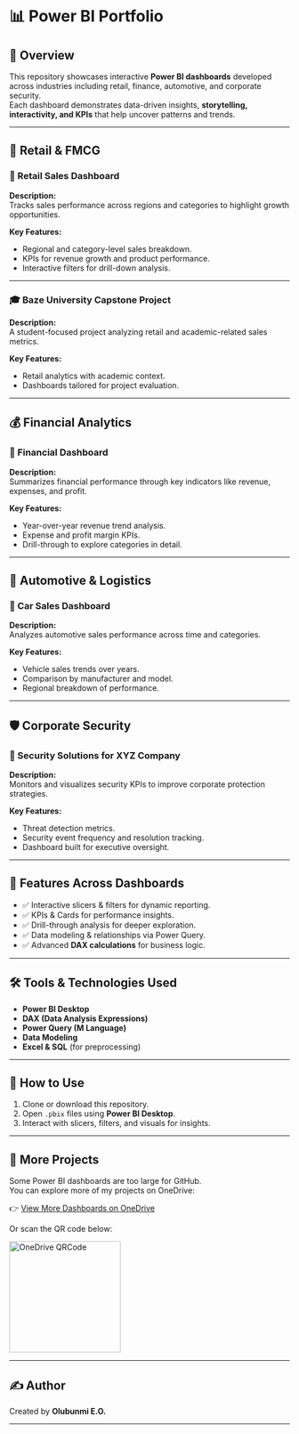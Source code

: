 # 📊 Power BI Portfolio  

## 📌 Overview  
This repository showcases interactive **Power BI dashboards** developed across industries including retail, finance, automotive, and corporate security.  
Each dashboard demonstrates data-driven insights, **storytelling, interactivity, and KPIs** that help uncover patterns and trends.  

---

## 🛒 Retail & FMCG  

### 📍 Retail Sales Dashboard  
**Description:**  
Tracks sales performance across regions and categories to highlight growth opportunities.  

**Key Features:**  
- Regional and category-level sales breakdown.  
- KPIs for revenue growth and product performance.  
- Interactive filters for drill-down analysis.  

---

### 🎓 Baze University Capstone Project  
**Description:**  
A student-focused project analyzing retail and academic-related sales metrics.  

**Key Features:**  
- Retail analytics with academic context.  
- Dashboards tailored for project evaluation.  

---

## 💰 Financial Analytics  

### 📍 Financial Dashboard  
**Description:**  
Summarizes financial performance through key indicators like revenue, expenses, and profit.  

**Key Features:**  
- Year-over-year revenue trend analysis.  
- Expense and profit margin KPIs.  
- Drill-through to explore categories in detail.  

---

## 🚗 Automotive & Logistics  

### 📍 Car Sales Dashboard  
**Description:**  
Analyzes automotive sales performance across time and categories.  

**Key Features:**  
- Vehicle sales trends over years.  
- Comparison by manufacturer and model.  
- Regional breakdown of performance.  

---

## 🛡 Corporate Security  

### 📍 Security Solutions for XYZ Company  
**Description:**  
Monitors and visualizes security KPIs to improve corporate protection strategies.  

**Key Features:**  
- Threat detection metrics.  
- Security event frequency and resolution tracking.  
- Dashboard built for executive oversight.  

---

## 🎯 Features Across Dashboards  
- ✅ Interactive slicers & filters for dynamic reporting.  
- ✅ KPIs & Cards for performance insights.  
- ✅ Drill-through analysis for deeper exploration.  
- ✅ Data modeling & relationships via Power Query.  
- ✅ Advanced **DAX calculations** for business logic.  

---

## 🛠 Tools & Technologies Used  
- **Power BI Desktop**  
- **DAX (Data Analysis Expressions)**  
- **Power Query (M Language)**  
- **Data Modeling**  
- **Excel & SQL** (for preprocessing)  

---

## 🚀 How to Use  
1. Clone or download this repository.  
2. Open `.pbix` files using **Power BI Desktop**.  
3. Interact with slicers, filters, and visuals for insights.  

---

## 📂 More Projects  
Some Power BI dashboards are too large for GitHub.  
You can explore more of my projects on OneDrive:  

👉 [View More Dashboards on OneDrive](https://1drv.ms/your-shared-link)  

Or scan the QR code below:  

<img width="200" height="200" alt="OneDrive QRCode" src="https://github.com/user-attachments/assets/2c2695dc-1ec2-4419-b9a3-b2fd3252f0f3" />  

---

## ✍ Author  
Created by **Olubunmi E.O.**  

---
